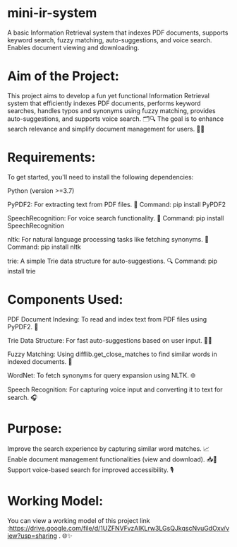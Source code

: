 # mini-ir-system
A basic Information Retrieval system that indexes PDF documents, supports keyword search, fuzzy matching, auto-suggestions, and voice search. Enables document viewing and downloading.

# Aim of the Project:
This project aims to develop a fun yet functional Information Retrieval system that efficiently indexes PDF documents, performs keyword searches, handles typos and synonyms using fuzzy matching, provides auto-suggestions, and supports voice search. 🗂️🔍 The goal is to enhance search relevance and simplify document management for users. 📄📁

# Requirements:
To get started, you'll need to install the following dependencies:

Python (version >=3.7)

PyPDF2: For extracting text from PDF files. 📝
Command: pip install PyPDF2

SpeechRecognition: For voice search functionality. 🎤
Command: pip install SpeechRecognition

nltk: For natural language processing tasks like fetching synonyms. 🌟
Command: pip install nltk

trie: A simple Trie data structure for auto-suggestions. 🔍
Command: pip install trie

# Components Used:
PDF Document Indexing: To read and index text from PDF files using PyPDF2. 📄

Trie Data Structure: For fast auto-suggestions based on user input. 🏃‍♂️

Fuzzy Matching: Using difflib.get_close_matches to find similar words in indexed documents. 🔄

WordNet: To fetch synonyms for query expansion using NLTK. 🌐

Speech Recognition: For capturing voice input and converting it to text for search. 🎧

# Purpose:
Improve the search experience by capturing similar word matches. 📈
Enable document management functionalities (view and download). 📥📧
Support voice-based search for improved accessibility. 🎙️
# Working Model:
You can view a working model of this project link :https://drive.google.com/file/d/1UZFNVFvzAIKLrw3LGsQJkqscNvuGdOxv/view?usp=sharing . 🌐✨
